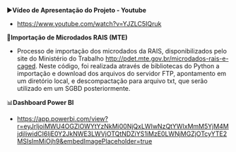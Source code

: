 ▶️**Vídeo de Apresentação do Projeto - Youtube**

- https://www.youtube.com/watch?v=YJZLC5IQruk

📂**Importação de Microdados RAIS (MTE)** 

- Processo de importação dos microdados da RAIS, disponibilizados pelo site do Ministério do Trabalho http://pdet.mte.gov.br/microdados-rais-e-caged.
Neste código, foi realizada através de bibliotecas do Python a importação e download dos arquivos do servidor FTP, apontamento em um diretório local, e descompactação para arquivo txt, que serão utilizado em um SGBD posteriormente.

📊**Dashboard Power BI**

- https://app.powerbi.com/view?r=eyJrIjoiMWU4OGZlOWYtYzNkMi00NjQxLWIwNzQtYWIxMmM5YjM4MjdjIiwidCI6IjE0Y2JkNWE3LWVjOTQtNDZiYS1iMzE0LWNjMGZjOTcyYTE2MSIsImMiOjh9&embedImagePlaceholder=true

